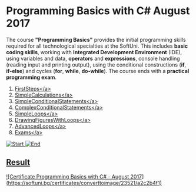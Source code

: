 # Programming Basics with C# August 2017

The course **"Programming Basics"** provides the initial programming skills required for all technological specialties at the SoftUni. This includes **basic coding skills**, working with **Integrated Development Environment** (IDE), using variables and data, **operators** and **expressions**, console handling (reading input and printing output), using the conditional constructions (**if**, **if-else**) and cycles (**for**, **while**, **do-while**). The course ends with a **practical programming exam**.

1. <a href="https://github.com/Steffkn/SoftUni/tree/master/C%23/01.ProgrammingBasicsC%23">FirstSteps</а>
2. <a href="https://github.com/Steffkn/SoftUni/tree/master/C%23/01.ProgrammingBasicsC%23">SimpleCalculations</а>
3. <a href="https://github.com/Steffkn/SoftUni/tree/master/C%23/01.ProgrammingBasicsC%23">SimpleConditionalStatements</а>
4. <a href="https://github.com/Steffkn/SoftUni/tree/master/C%23/01.ProgrammingBasicsC%23">ComplexConditionalStatements</а>
5. <a href="https://github.com/Steffkn/SoftUni/tree/master/C%23/01.ProgrammingBasicsC%23">SimpleLoops</а>
6. <a href="https://github.com/Steffkn/SoftUni/tree/master/C%23/01.ProgrammingBasicsC%23">DrawingFiguresWithLoops</а>
7. <a href="https://github.com/Steffkn/SoftUni/tree/master/C%23/01.ProgrammingBasicsC%23">AdvancedLoops</а>
8. <a href="https://github.com/Steffkn/SoftUni/tree/master/C%23/01.ProgrammingBasicsC%23">Exams</а>

![Start](https://img.shields.io/badge/Start-22.07.2017-blue.svg?style=flat-square)
![End](https://img.shields.io/badge/End-17.09.2017-blue.svg?style=flat-square)

## Result

<a href="https://softuni.bg/certificates/converttoimage/23521/a2c2b4f1">
![Certificate Programming Basics with C# - August 2017](https://softuni.bg/certificates/converttoimage/23521/a2c2b4f1)
</а>